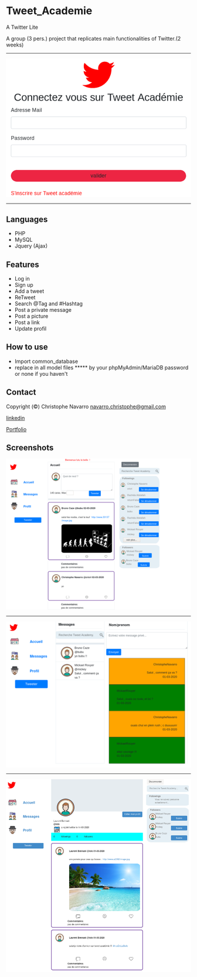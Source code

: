 # Tweet_Academie
A Twitter Lite

A group (3 pers.) project that replicates  main functionalities of Twitter.(2 weeks)
___   
![alt text](https://github.com/Crinav/Tweet_Academie/blob/master/Tweet%20Acad%C3%A9mie.png "main page")  
___  

## Languages
* PHP
* MySQL
* Jquery (Ajax)

## Features 
* Log in
* Sign up 
* Add a tweet
* ReTweet
* Search @Tag and #Hashtag
* Post a private message
* Post a picture
* Post a link
* Update profil  
  
## How to use
* Import common_database
* replace in all model files ***** by your phpMyAdmin/MariaDB password or none if you haven't
  
## Contact  

Copyright (©) Christophe Navarro <navarro.christophe@gmail.com>

[linkedin](https://www.linkedin.com/in/christophe-navarro-b5173a171)  

[Portfolio](https://portfolio-chris.herokuapp.com/) 

## Screenshots
  
![alt text](https://github.com/Crinav/Tweet_Academie/blob/master/Tweet%20Academy-Accueil.png "main page")  
___  

![alt text](https://github.com/Crinav/Tweet_Academie/blob/master/Tweet%20Academy-Messagerie.png)   
___  

![alt text](https://github.com/Crinav/Tweet_Academie/blob/master/profil_tweeter.png)  

  
